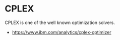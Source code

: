 # CPLEX

CPLEX is one of the well known optimization solvers.

* https://www.ibm.com/analytics/cplex-optimizer

